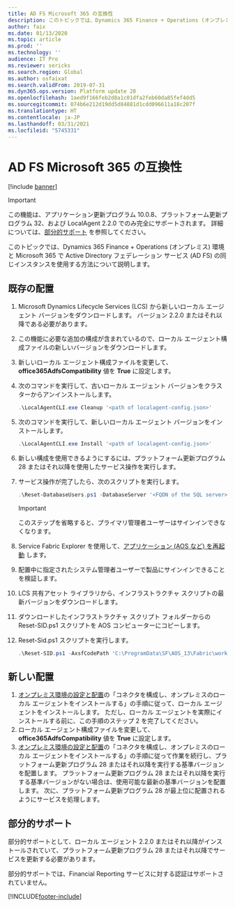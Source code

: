 ```yaml
---
title: AD FS Microsoft 365 の互換性
description: このトピックでは、Dynamics 365 Finance + Operations (オンプレミス) 環境と Microsoft 365 で Active Directory フェデレーション サービス (AD FS) の同じインスタンスを使用する方法について説明します。
author: faix
ms.date: 01/13/2020
ms.topic: article
ms.prod: ''
ms.technology: ''
audience: IT Pro
ms.reviewer: sericks
ms.search.region: Global
ms.author: osfaixat
ms.search.validFrom: 2019-07-31
ms.dyn365.ops.version: Platform update 28
ms.openlocfilehash: 1aed9f166feb2d8a1c01dfa2feb60da85fef4dd5
ms.sourcegitcommit: 074b6e212d19dd5d84881d1cdd096611a18c207f
ms.translationtype: HT
ms.contentlocale: ja-JP
ms.lasthandoff: 03/31/2021
ms.locfileid: "5745331"
---
```

# <a name="ad-fs-microsoft-365-compatibility"></a>AD FS Microsoft 365 の互換性

[!include [banner](../includes/banner.md)]

> [!IMPORTANT]
> この機能は、アプリケーション更新プログラム 10.0.8、プラットフォーム更新プログラム 32、および LocalAgent 2.2.0 でのみ完全にサポートされます。 詳細については、[部分的サポート](#partialsupport) を参照してください。 

このトピックでは、Dynamics 365 Finance + Operations (オンプレミス) 環境と Microsoft 365 で Active Directory フェデレーション サービス (AD FS) の同じインスタンスを使用する方法について説明します。

## <a name="existing-deployments"></a>既存の配置

1. Microsoft Dynamics Lifecycle Services (LCS) から新しいローカル エージェント バージョンをダウンロードします。 バージョン 2.2.0 またはそれ以降である必要があります。
2. この機能に必要な追加の構成が含まれているので、ローカル エージェント構成ファイルの新しいバージョンをダウンロードします。
3. 新しいローカル エージェント構成ファイルを変更して、**office365AdfsCompatibility** 値を **True** に設定します。
4. 次のコマンドを実行して、古いローカル エージェント バージョンをクラスターからアンインストールします。

    ```powershell
    .\LocalAgentCLI.exe Cleanup '<path of localagent-config.json>'
    ```

5. 次のコマンドを実行して、新しいローカル エージェント バージョンをインストールします。

    ```powershell
    .\LocalAgentCLI.exe Install '<path of localagent-config.json>'
    ```

6. 新しい構成を使用できるようにするには、プラットフォーム更新プログラム 28 またはそれ以降を使用したサービス操作を実行します。
7. サービス操作が完了したら、次のスクリプトを実行します。

    ```powershell
    .\Reset-DatabaseUsers.ps1 -DatabaseServer '<FQDN of the SQL server>' -DatabaseName '<AX database name>'
    ```

    > [!IMPORTANT]
    > このステップを省略すると、プライマリ管理者ユーザーはサインインできなくなります。

8. Service Fabric Explorer を使用して、[アプリケーション (AOS など) を再起動](troubleshoot-on-prem.md#restartapplications) します。
9. 配置中に指定されたシステム管理者ユーザーで製品にサインインできることを検証します。 
10. LCS 共有アセット ライブラリから、インフラストラクチャ スクリプトの最新バージョンをダウンロードします。
11. ダウンロードしたインフラストラクチャ スクリプト フォルダーからの Reset-SID.ps1 スクリプトを AOS コンピューターにコピーします。
12. Reset-Sid.ps1 スクリプトを実行します。
    
    ```powershell
    .\Reset-SID.ps1 -AxsfCodePath 'C:\ProgramData\SF\AOS_13\Fabric\work\Applications\AXSFType_App184\AXSF.Code.1.0.20190902'
    ```

## <a name="new-deployments"></a>新しい配置

1. [オンプレミス環境の設定と配置](setup-deploy-on-premises-pu12.md#configureconnector)の「コネクタを構成し、オンプレミスのローカル エージェントをインストールする」の手順に従って、ローカル エージェントをインストールします。 ただし、ローカル エージェントを実際にインストールする前に、この手順のステップ 2 を完了してください。
2. ローカル エージェント構成ファイルを変更して、**office365AdfsCompatibility** 値を **True** に設定します。
3. [オンプレミス環境の設定と配置](setup-deploy-on-premises-pu12.md#configureconnector)の「コネクタを構成し、オンプレミスのローカル エージェントをインストールする」の手順に従って作業を続行し、プラットフォーム更新プログラム 28 またはそれ以降を実行する基準バージョンを配置します。 プラットフォーム更新プログラム 28 またはそれ以降を実行する基準バージョンがない場合は、使用可能な最新の基準バージョンを配置します。 次に、プラットフォーム更新プログラム 28 が最上位に配置されるようにサービスを処理します。

## <a name="partial-support"></a><a name="partialsupport"></a> 部分的サポート

部分的サポートとして、ローカル エージェント 2.2.0 またはそれ以降がインストールされていて、プラットフォーム更新プログラム 28 またはそれ以降でサービスを更新する必要があります。

部分的サポートでは、Financial Reporting サービスに対する認証はサポートされていません。  


[!INCLUDE[footer-include](../../../includes/footer-banner.md)]